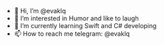 - 👋 Hi, I’m @evaklq
- 👀 I’m interested in Humor and like to laugh
- 🌱 I’m currently learning Swift and C# developing
- 📫 How to reach me telegram: @evaklq

<!---
evaklq/evaklq is a ✨ special ✨ repository because its `README.md` (this file) appears on your GitHub profile.
You can click the Preview link to take a look at your changes.
--->
